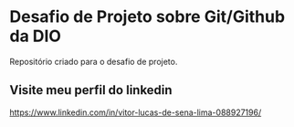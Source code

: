 # Desafio de Projeto sobre Git/Github da DIO
Repositório criado para o desafio de projeto.

## Visite meu perfil do linkedin
<https://www.linkedin.com/in/vitor-lucas-de-sena-lima-088927196/>
